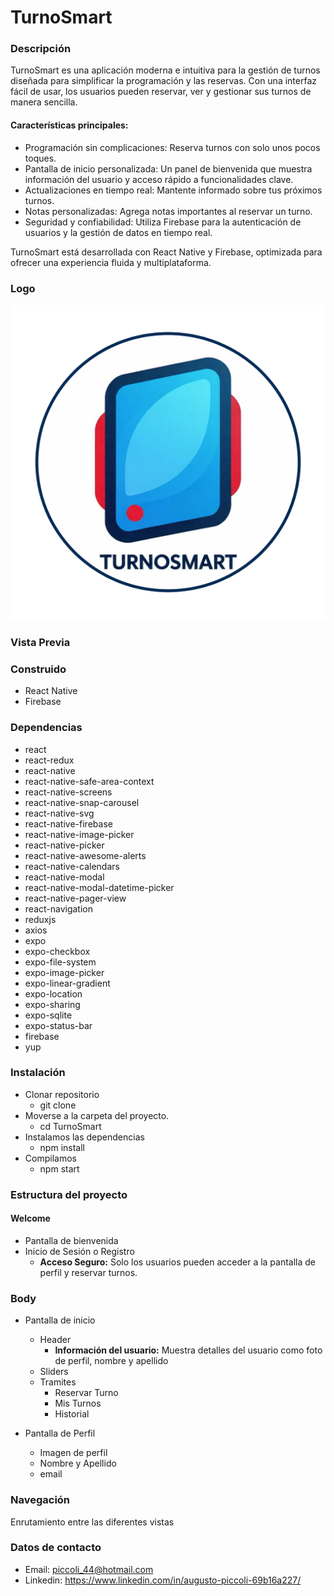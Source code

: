 # TurnoSmart

### Descripción
TurnoSmart es una aplicación moderna e intuitiva para la gestión de turnos diseñada para simplificar la programación y las reservas. Con una interfaz fácil de usar, los usuarios pueden reservar, ver y gestionar sus turnos de manera sencilla.

#### Características principales:
- Programación sin complicaciones: Reserva turnos con solo unos pocos toques.
- Pantalla de inicio personalizada: Un panel de bienvenida que muestra información del usuario y acceso rápido a funcionalidades clave.
- Actualizaciones en tiempo real: Mantente informado sobre tus próximos turnos.
- Notas personalizadas: Agrega notas importantes al reservar un turno.
- Seguridad y confiabilidad: Utiliza Firebase para la autenticación de usuarios y la gestión de datos en tiempo real.

TurnoSmart está desarrollada con React Native y Firebase, optimizada para ofrecer una experiencia fluida y multiplataforma.

### Logo
![image](/assets/img/logo.png)

### Vista Previa


### Construido
- React Native
- Firebase

### Dependencias
- react
- react-redux
- react-native
- react-native-safe-area-context
- react-native-screens
- react-native-snap-carousel
- react-native-svg
- react-native-firebase
- react-native-image-picker
- react-native-picker
- react-native-awesome-alerts
- react-native-calendars
- react-native-modal
- react-native-modal-datetime-picker
- react-native-pager-view
- react-navigation
- reduxjs
- axios
- expo
- expo-checkbox
- expo-file-system
- expo-image-picker
- expo-linear-gradient
- expo-location
- expo-sharing
- expo-sqlite
- expo-status-bar
- firebase
- yup

### Instalación 
- Clonar repositorio
    - git clone 
- Moverse a la carpeta del proyecto.
    - cd TurnoSmart
- Instalamos las dependencias
    - npm install
- Compilamos
    - npm start

### Estructura del proyecto

#### Welcome
- Pantalla de bienvenida
- Inicio de Sesión o Registro
    - **Acceso Seguro:** Solo los usuarios pueden acceder a la pantalla de perfil y reservar turnos.

### Body
- Pantalla de inicio
    - Header
        - **Información del usuario:** Muestra detalles del usuario como foto de perfil, nombre y apellido
    - Sliders
    - Tramites
        - Reservar Turno
        - Mis Turnos
        - Historial

- Pantalla de Perfil 
    - Imagen de perfil
    - Nombre y Apellido
    - email

### Navegación

Enrutamiento entre las diferentes vistas

### Datos de contacto

- Email: piccoli_44@hotmail.com
- Linkedin: https://www.linkedin.com/in/augusto-piccoli-69b16a227/